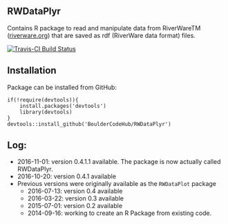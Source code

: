 ## RWDataPlyr

Contains R package to read and manipulate data from RiverWareTM ([riverware.org](http://www.riverware.org)) that are saved as rdf (RiverWare data format) files.  

[![Travis-CI Build Status](https://travis-ci.org/BoulderCodeHub/RWDataPlyr.svg?branch=master)](https://travis-ci.org/BoulderCodeHub/RWDataPlyr)

## Installation

Package can be installed from GitHub:

```
if(!require(devtools)){
	install.packages('devtools')
	library(devtools)
}
devtools::install_github('BoulderCodeHub/RWDataPlyr')
```

## Log:
* 2016-11-01: version 0.4.1.1 available. The package is now actually called RWDataPlyr.
* 2016-10-20: version 0.4.1 available
* Previous versions were originally available as the `RWDataPlot` package
  * 2016-07-13: version 0.4 available
  * 2016-03-22: version 0.3 available
  * 2015-07-01: version 0.2 available
  * 2014-09-16: working to create an R Package from existing code.
